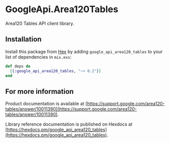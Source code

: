 # GoogleApi.Area120Tables

Area120 Tables API client library.



## Installation

Install this package from [Hex](https://hex.pm) by adding
`google_api_area120_tables` to your list of dependencies in `mix.exs`:

```elixir
def deps do
  [{:google_api_area120_tables, "~> 0.2"}]
end
```

## For more information

Product documentation is available at [https://support.google.com/area120-tables/answer/10011390](https://support.google.com/area120-tables/answer/10011390).

Library reference documentation is published on Hexdocs at
[https://hexdocs.pm/google_api_area120_tables](https://hexdocs.pm/google_api_area120_tables).
